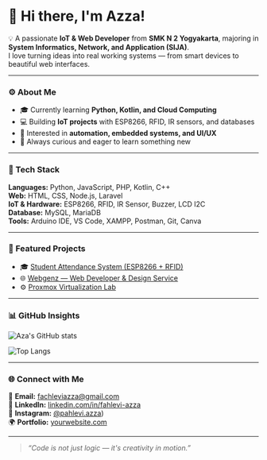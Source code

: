 # 👋 Hi there, I'm Azza!

💡 A passionate **IoT & Web Developer** from **SMK N 2 Yogyakarta**, majoring in **System Informatics, Network, and Application (SIJA)**.  
I love turning ideas into real working systems — from smart devices to beautiful web interfaces.

---

### ⚙️ About Me
- 🎓 Currently learning **Python, Kotlin, and Cloud Computing**
- 💻 Building **IoT projects** with ESP8266, RFID, IR sensors, and databases
- 🧠 Interested in **automation, embedded systems, and UI/UX**
- 🌱 Always curious and eager to learn something new

---

### 🧰 Tech Stack
**Languages:** Python, JavaScript, PHP, Kotlin, C++  
**Web:** HTML, CSS, Node.js, Laravel  
**IoT & Hardware:** ESP8266, RFID, IR Sensor, Buzzer, LCD I2C  
**Database:** MySQL, MariaDB  
**Tools:** Arduino IDE, VS Code, XAMPP, Postman, Git, Canva

---

### 🚀 Featured Projects
- 🎓 [Student Attendance System (ESP8266 + RFID)](https://github.com/yourusername/absensi-rfid)
- 🌐 [Webgenz — Web Developer & Design Service](https://github.com/yourusername/webgenz)
- ⚙️ [Proxmox Virtualization Lab](https://github.com/yourusername/proxmox-lab)

---

### 📊 GitHub Insights
![Aza's GitHub stats](https://github-readme-stats.vercel.app/api?username=yourusername&show_icons=true&theme=radical)

![Top Langs](https://github-readme-stats.vercel.app/api/top-langs/?username=yourusername&layout=compact&theme=radical)

---

### 🌐 Connect with Me
📧 **Email:** fachleviazza@gmail.com  
💼 **LinkedIn:** [linkedin.com/in/fahlevi-azza](www.linkedin.com/in/fahlevi-azza-0a59ab337)  
📸 **Instagram:** [@pahlevi.azza](https://www.instagram.com/pahlevi.azza))  
🌍 **Portfolio:** [yourwebsite.com](https://yourwebsite.com)

---

> _“Code is not just logic — it's creativity in motion.”_
